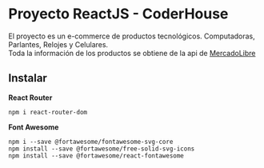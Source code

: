 # Proyecto ReactJS - CoderHouse
El proyecto es un e-commerce de productos tecnológicos. Computadoras, Parlantes, Relojes y Celulares.\
Toda la información de los productos se obtiene de la api de [MercadoLibre](https://developers.mercadolibre.com.ar/es_ar/api-docs-es)

## Instalar
**React Router**

`npm i react-router-dom`

**Font Awesome**

`npm i --save @fortawesome/fontawesome-svg-core`\
`npm install --save @fortawesome/free-solid-svg-icons`\
`npm install --save @fortawesome/react-fontawesome`